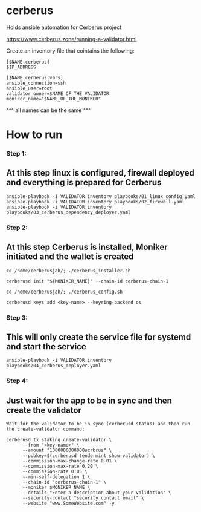 # cerberus
Holds ansible automation for Cerberus project 

https://www.cerberus.zone/running-a-validator.html

Create an inventory file that cointains the following:

```
[$NAME.cerberus]
$IP_ADDRESS

[$NAME.cerberus:vars]
ansible_connection=ssh
ansible_user=root
validator_owner=$NAME_OF_THE_VALIDATOR
moniker_name="$NAME_OF_THE_MONIKER"
```
^^^ all names can be the same ^^^

# How to run

### Step 1: 
## At this step linux is configured, firewall deployed and everything is prepared for Cerberus
```
ansible-playbook -i VALIDATOR.inventory playbooks/01_linux_config.yaml
ansible-playbook -i VALIDATOR.inventory playbooks/02_firewall.yaml
ansible-playbook -i VALIDATOR.inventory playbooks/03_cerberus_dependency_deployer.yaml
```

### Step 2:
## At this step Cerberus is installed, Moniker initiated and the wallet is created
```
cd /home/cerberusjah/; ./cerberus_installer.sh
```
```
cerberusd init "${MONIKER_NAME}" --chain-id cerberus-chain-1
```
```
cd /home/cerberusjah/; ./cerberus_config.sh
```
```
cerberusd keys add <key-name> --keyring-backend os
```

### Step 3:
## This will only create the service file for systemd and start the service
```
ansible-playbook -i VALIDATOR.inventory playbooks/04_cerberus_deployer.yaml
```

### Step 4:
## Just wait for the app to be in sync and then create the validator
`Wait for the validator to be in sync (cerberusd status) and then run the create-validator command:`

```
cerberusd tx staking create-validator \
      --from "<key-name>" \
      --amount "1000000000000ucrbrus" \
      --pubkey=$(cerberusd tendermint show-validator) \
      --commission-max-change-rate 0.01 \
      --commission-max-rate 0.20 \
      --commission-rate 0.05 \
      --min-self-delegation 1 \
      --chain-id "cerberus-chain-1" \
      --moniker $MONIKER_NAME \
      --details "Enter a description about your validation" \
      --security-contact "security contact email" \
      --website "www.SomeWebsite.com" -y
```